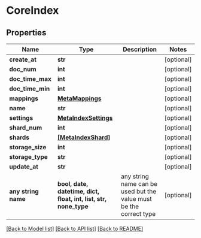 # CoreIndex


## Properties
Name | Type | Description | Notes
------------ | ------------- | ------------- | -------------
**create_at** | **str** |  | [optional] 
**doc_num** | **int** |  | [optional] 
**doc_time_max** | **int** |  | [optional] 
**doc_time_min** | **int** |  | [optional] 
**mappings** | [**MetaMappings**](MetaMappings.md) |  | [optional] 
**name** | **str** |  | [optional] 
**settings** | [**MetaIndexSettings**](MetaIndexSettings.md) |  | [optional] 
**shard_num** | **int** |  | [optional] 
**shards** | [**[MetaIndexShard]**](MetaIndexShard.md) |  | [optional] 
**storage_size** | **int** |  | [optional] 
**storage_type** | **str** |  | [optional] 
**update_at** | **str** |  | [optional] 
**any string name** | **bool, date, datetime, dict, float, int, list, str, none_type** | any string name can be used but the value must be the correct type | [optional]

[[Back to Model list]](../README.md#documentation-for-models) [[Back to API list]](../README.md#documentation-for-api-endpoints) [[Back to README]](../README.md)


